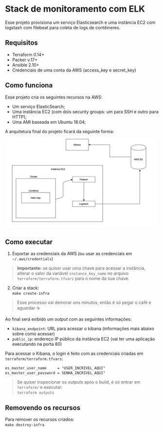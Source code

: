 # Stack de monitoramento com ELK
Esse projeto provisiona um serviço Elasticsearch e uma instância EC2 com logstash com filebeat para coleta de logs de contêineres.

## Requisitos
* Terraform 0.14+
* Packer v.17+
* Ansible 2.10+
* Credenciais de uma conta da AWS (access_key e secret_key)

## Como funciona

Esse projeto cria os seguintes recursos na AWS:
* Um serviço ElasticSearch;
* Uma instância EC2 (com dois security groups: um para SSH e outro para HTTP);
* Uma AMI baseada em Ubuntu 18.04;

A arquitetura final do projeto ficará da seguinte forma:

![](img/architecture.png)

## Como executar

1. Exportar as credenciais da AWS (ou usar as credenciais em `~/.aws/credentials`)

> **Importante:** se quiser usar uma chave para acessar a instância, alterar o valor da  variável `instance_key_name`  no arquivo `terraform/terraform.tfvars` para o nome da sua chave.

2. Criar a stack:   
`make create-infra`

> Esse processo vai demorar uns minutos, então é só pegar o café e aguardar ☕

Ao final será exibido um *output* com as seguintes informações:
* `kibana_endpoint`: URL para acessar o kibana (informações mais abaixo sobre como acessar)
* `public_ip`: endereço IP público da instância EC2 (vai ter uma aplicação executando na porta 80)

Para acessar o Kibana, o login é feito com as credenciais criadas em `terraform/terraform.tfvars`:

```
es_master_user_name     = "USER_INCRIVEL_AQUI"
es_master_user_password = SENHA_INCRIVEL_AQUI"
```

> Se quiser inspecionar os *outputs* após o build, é só entrar em `terraform/` e executar:   
`terraform outputs`

## Removendo os recursos
Para remover os recursos criados:   
`make destroy-infra`